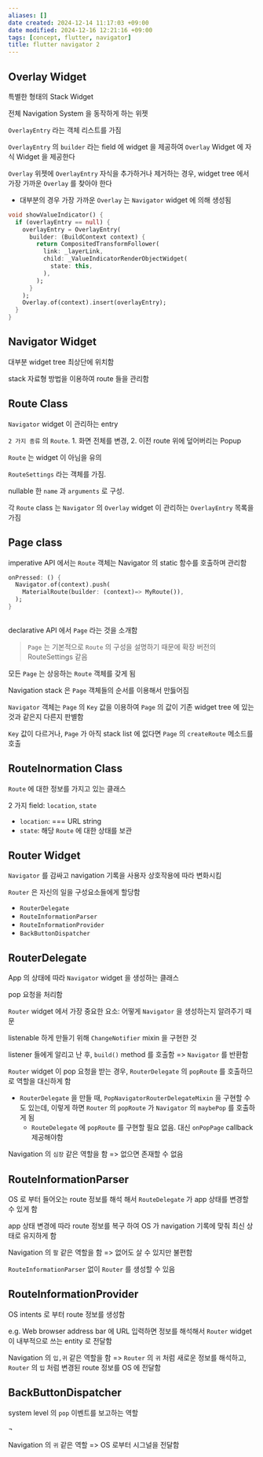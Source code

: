 ```yaml
---
aliases: []
date created: 2024-12-14 11:17:03 +09:00
date modified: 2024-12-16 12:21:16 +09:00
tags: [concept, flutter, navigator]
title: flutter navigator 2
---
```


## Overlay Widget

특별한 형태의 Stack Widget

전체 Navigation System 을 동작하게 하는 위젯

`OverlayEntry` 라는 객체 리스트를 가짐

`OverlayEntry` 의 `builder` 라는 field 에 widget 을 제공하여 `Overlay` Widget 에 자식 Widget 을 제공한다

`Overlay` 위젯에 `OverlayEntry` 자식을 추가하거나 제거하는 경우, widget tree 에서 가장 가까운 `Overlay` 를 찾아야 한다

- 대부분의 경우 가장 가까운 `Overlay` 는 `Navigator` widget 에 의해 생성됨

```dart
void showValueIndicator() {
  if (overlayEntry == null) {
    overlayEntry = OverlayEntry(
      builder: (BuildContext context) {
        return CompositedTransformFollower(
          link: _layerLink,
          child: _ValueIndicatorRenderObjectWidget(
            state: this,
          ),
        );
      }
    );
    Overlay.of(context).insert(overlayEntry);
  }
}
```

## Navigator Widget

대부분 widget tree 최상단에 위치함

stack 자료형 방법을 이용하여 route 들을 관리함

## Route Class

`Navigator` widget 이 관리하는 entry

`2 가지 종류` 의 `Route`. 1. 화면 전체를 변경, 2. 이전 route 위에 덮어버리는 Popup

`Route` 는 widget 이 아님을 유의

`RouteSettings` 라는 객체를 가짐.

nullable 한 `name` 과 `arguments` 로 구성.

각 `Route` class 는 `Navigator` 의 `Overlay` widget 이 관리하는 `OverlayEntry` 목록을 가짐

## Page class

imperative API 에서는 `Route` 객체는 Navigator 의 static 함수를 호출하며 관리함

```dart
onPressed: () {
  Navigator.of(context).push(
    MaterialRoute(builder: (context)=> MyRoute()),
  );
}
  
```

declarative API 에서 `Page` 라는 것을 소개함

> `Page` 는 기본적으로 `Route` 의 구성을 설명하기 때문에 확장 버전의 RouteSettings 같음

모든 `Page` 는 상응하는 `Route` 객체를 갖게 됨

Navigation stack 은 `Page` 객체들의 순서를 이용해서 만듫어짐

`Navigator` 객체는 `Page` 의 `Key` 값을 이용하여 `Page` 의 값이 기존 widget tree 에 있는 것과 같은지 다른지 판별함

`Key` 값이 다르거나, `Page` 가 아직 stack list 에 없다면 `Page` 의 `createRoute` 메소드를 호출

## RouteInormation Class

`Route` 에 대한 정보를 가지고 있는 클래스

2 가지 field: `location`, `state`

- `location`: === URL string
- `state`: 해당 `Route` 에 대한 상태를 보관

## Router Widget

`Navigator` 를 감싸고 navigation 기록을 사용자 상호작용에 따라 변화시킴

`Router` 은 자신의 일을 구성요소들에게 할당함

- `RouterDelegate`
- `RouteInformationParser`
- `RouteInformationProvider`
- `BackButtonDispatcher`

## RouterDelegate

App 의 상태에 따라 `Navigator` widget 을 생성하는 클래스

pop 요청을 처리함

`Router` widget 에서 가장 중요한 요소: 어떻게 `Navigator` 을 생성하는지 알려주기 때문

listenable 하게 만들기 위해 `ChangeNotifier` mixin 을 구현한 것

listener 들에게 알리고 난 후, `build()` method 를 호출함 => `Navigator` 를 반환함

`Router` widget 이 pop 요청을 받는 경우, `RouterDelegate` 의 `popRoute` 를 호출하므로 역할을 대신하게 함

- `RouterDelegate` 을 만들 때, `PopNavigatorRouterDelegateMixin` 을 구현할 수도 있는데, 이렇게 하면 `Router` 의 `popRoute` 가 `Navigator` 의 `maybePop` 를 호출하게 됨
  - `RouteDelegate` 에 `popRoute` 를 구현할 필요 없음. 대신 `onPopPage` callback 제공해야함

Navigation 의 `심장` 같은 역할을 함 => 없으면 존재할 수 없음

## RouteInformationParser

OS 로 부터 들어오는 route 정보를 해석 해서 `RouteDelegate` 가 app 상태를 변경할 수 있게 함

app 상태 변경에 따라 route 정보를 복구 하여 OS 가 navigation 기록에 맞춰 최신 상태로 유지하게 함

Navigation 의 `팔` 같은 역할을 함 => 없어도 살 수 있지만 불편함

`RouteInformationParser` 없이 `Router` 를 생성할 수 있음

## RouteInformationProvider

OS intents 로 부터 route 정보를 생성함

e.g. Web browser address bar 에 URL 입력하면 정보를 해석해서 `Router` widget 이 내부적으로 쓰는 entity 로 전달함

Navigation 의 `입,귀` 같은 역할을 함 => `Router` 의 `귀` 처럼 새로운 정보를 해석하고, `Router` 의 `입` 처럼 변경된 route 정보를 OS 에 전달함

## BackButtonDispatcher

system level 의 `pop` 이벤트를 보고하는 역할

¬

Navigation 의 `귀` 같은 역할 => OS 로부터 시그널을 전달함
